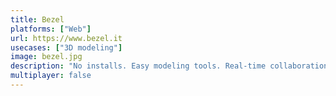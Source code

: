 ```yaml
---
title: Bezel
platforms: ["Web"]
url: https://www.bezel.it
usecases: ["3D modeling"]
image: bezel.jpg
description: "No installs. Easy modeling tools. Real-time collaboration. Bezel lowers the barrier for people to create and share ideas in 3D."
multiplayer: false
---
```

